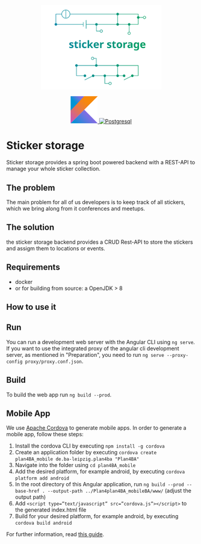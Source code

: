 <p align="center">
  <a href="https://github.com/DDKFM/StickerStorage/">
    <img src="logo.svg" alt="Logo" width="320px">
  </a>
</p>
<p align="center">
  <a href="https://kotlinlang.org/">
    <img src="kotlin.svg" alt="Logo" width=72 height=72>
  </a>
    <a href="">
    <img src="https://wiki.postgresql.org/images/3/30/PostgreSQL_logo.3colors.120x120.png" alt="Postgresql", width="72px"/>
  </a>
</p>

# Sticker storage

Sticker storage provides a spring boot powered backend with a REST-API to manage your whole sticker collection.

## The problem

The main problem for all of us developers is to keep track of all stickers, which we bring along from it conferences and meetups.

## The solution

the sticker storage backend provides a CRUD Rest-API to store the stickers and assigm them to locations or events. 

## Requirements

- docker
- or for building from source: a OpenJDK > 8
## How to use it



## Run

You can run a development web server with the Angular CLI using `ng serve`. If you want to use the integrated proxy of the angular cli development server, as mentioned in "Preparation", you need to run `ng serve --proxy-config proxy/proxy.conf.json`.

## Build

To build the web app run `ng build --prod`.

## Mobile App

We use [Apache Cordova](https://cordova.apache.org/) to generate mobile apps. In order to generate a mobile app, follow these steps:

1. Install the cordova CLI by executing `npm install -g cordova`
2. Create an application folder by executing `cordova create plan4BA_mobile de.ba-leipzig.plan4ba "Plan4BA"`
3. Navigate into the folder using `cd plan4BA_mobile`
4. Add the desired platform, for example android, by executing `cordova platform add android`
5. In the root directory of this Angular application, run `ng build --prod --base-href . --output-path ../Plan4plan4BA_mobileBA/www/` (adjust the output path)
6. Add `<script type=”text/javascript” src=”cordova.js”></script>` to the generated index.html file
7. Build for your desired platform, for example android, by executing `cordova build android`

For further information, read [this guide](https://medium.com/@EliaPalme/how-to-wrap-an-angular-app-with-apache-cordova-909024a25d79).
